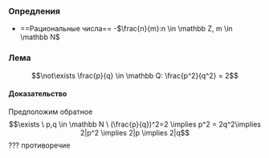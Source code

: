 ### Опредления
* ==Рациональные числа== -$\frac{n}{m}:n \in \mathbb Z, m \in \mathbb N$

### Лема
$$\not\exists \frac{p}{q} \in \mathbb Q: \frac{p^2}{q^2} = 2$$
#### Доказательство
Предположим обратное $$\exists \ p,q \in \mathbb N \ (\frac{p}{q})^2=2 \implies p^2 = 2q^2\implies 2|p^2 \implies 2|p \implies 2|q$$ ??? противоречие
